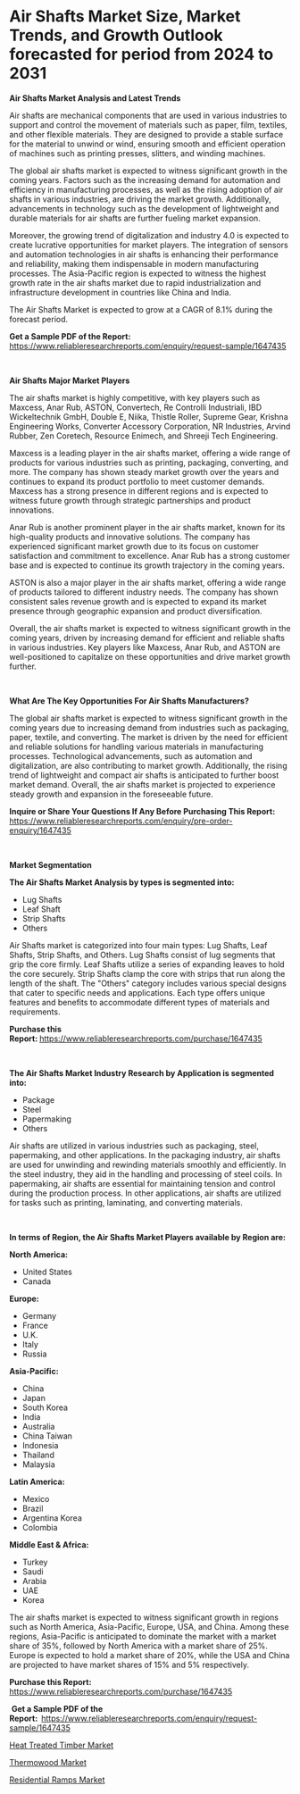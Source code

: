 <p><h1>Air Shafts Market Size, Market Trends, and Growth Outlook forecasted for period from 2024 to 2031</h1></p><p><strong>Air Shafts Market Analysis and Latest Trends</strong></p>
<p><p>Air shafts are mechanical components that are used in various industries to support and control the movement of materials such as paper, film, textiles, and other flexible materials. They are designed to provide a stable surface for the material to unwind or wind, ensuring smooth and efficient operation of machines such as printing presses, slitters, and winding machines.</p><p>The global air shafts market is expected to witness significant growth in the coming years. Factors such as the increasing demand for automation and efficiency in manufacturing processes, as well as the rising adoption of air shafts in various industries, are driving the market growth. Additionally, advancements in technology such as the development of lightweight and durable materials for air shafts are further fueling market expansion.</p><p>Moreover, the growing trend of digitalization and industry 4.0 is expected to create lucrative opportunities for market players. The integration of sensors and automation technologies in air shafts is enhancing their performance and reliability, making them indispensable in modern manufacturing processes. The Asia-Pacific region is expected to witness the highest growth rate in the air shafts market due to rapid industrialization and infrastructure development in countries like China and India.</p><p>The Air Shafts Market is expected to grow at a CAGR of 8.1% during the forecast period.</p></p>
<p><strong>Get a Sample PDF of the Report:&nbsp;</strong> <a href="https://www.reliableresearchreports.com/enquiry/request-sample/1647435">https://www.reliableresearchreports.com/enquiry/request-sample/1647435</a></p>
<p>&nbsp;</p>
<p><strong>Air Shafts Major Market Players</strong></p>
<p><p>The air shafts market is highly competitive, with key players such as Maxcess, Anar Rub, ASTON, Convertech, Re Controlli Industriali, IBD Wickeltechnik GmbH, Double E, Niika, Thistle Roller, Supreme Gear, Krishna Engineering Works, Converter Accessory Corporation, NR Industries, Arvind Rubber, Zen Coretech, Resource Enimech, and Shreeji Tech Engineering.</p><p>Maxcess is a leading player in the air shafts market, offering a wide range of products for various industries such as printing, packaging, converting, and more. The company has shown steady market growth over the years and continues to expand its product portfolio to meet customer demands. Maxcess has a strong presence in different regions and is expected to witness future growth through strategic partnerships and product innovations.</p><p>Anar Rub is another prominent player in the air shafts market, known for its high-quality products and innovative solutions. The company has experienced significant market growth due to its focus on customer satisfaction and commitment to excellence. Anar Rub has a strong customer base and is expected to continue its growth trajectory in the coming years.</p><p>ASTON is also a major player in the air shafts market, offering a wide range of products tailored to different industry needs. The company has shown consistent sales revenue growth and is expected to expand its market presence through geographic expansion and product diversification.</p><p>Overall, the air shafts market is expected to witness significant growth in the coming years, driven by increasing demand for efficient and reliable shafts in various industries. Key players like Maxcess, Anar Rub, and ASTON are well-positioned to capitalize on these opportunities and drive market growth further.</p></p>
<p>&nbsp;</p>
<p><strong>What Are The Key Opportunities For Air Shafts Manufacturers?</strong></p>
<p><p>The global air shafts market is expected to witness significant growth in the coming years due to increasing demand from industries such as packaging, paper, textile, and converting. The market is driven by the need for efficient and reliable solutions for handling various materials in manufacturing processes. Technological advancements, such as automation and digitalization, are also contributing to market growth. Additionally, the rising trend of lightweight and compact air shafts is anticipated to further boost market demand. Overall, the air shafts market is projected to experience steady growth and expansion in the foreseeable future.</p></p>
<p><strong>Inquire or Share Your Questions If Any Before Purchasing This Report:</strong> <a href="https://www.reliableresearchreports.com/enquiry/pre-order-enquiry/1647435">https://www.reliableresearchreports.com/enquiry/pre-order-enquiry/1647435</a></p>
<p>&nbsp;</p>
<p><strong>Market Segmentation</strong></p>
<p><strong>The Air Shafts Market Analysis by types is segmented into:</strong></p>
<p><ul><li>Lug Shafts</li><li>Leaf Shaft</li><li>Strip Shafts</li><li>Others</li></ul></p>
<p><p>Air Shafts market is categorized into four main types: Lug Shafts, Leaf Shafts, Strip Shafts, and Others. Lug Shafts consist of lug segments that grip the core firmly. Leaf Shafts utilize a series of expanding leaves to hold the core securely. Strip Shafts clamp the core with strips that run along the length of the shaft. The "Others" category includes various special designs that cater to specific needs and applications. Each type offers unique features and benefits to accommodate different types of materials and requirements.</p></p>
<p><strong>Purchase this Report:&nbsp;</strong><a href="https://www.reliableresearchreports.com/purchase/1647435">https://www.reliableresearchreports.com/purchase/1647435</a></p>
<p>&nbsp;</p>
<p><strong>The Air Shafts Market Industry Research by Application is segmented into:</strong></p>
<p><ul><li>Package</li><li>Steel</li><li>Papermaking</li><li>Others</li></ul></p>
<p><p>Air shafts are utilized in various industries such as packaging, steel, papermaking, and other applications. In the packaging industry, air shafts are used for unwinding and rewinding materials smoothly and efficiently. In the steel industry, they aid in the handling and processing of steel coils. In papermaking, air shafts are essential for maintaining tension and control during the production process. In other applications, air shafts are utilized for tasks such as printing, laminating, and converting materials.</p></p>
<p>&nbsp;</p>
<p><strong>In terms of Region, the Air Shafts Market Players available by Region are:</strong></p>
<p>
    <p> <strong> North America: </strong>
        <ul>
            <li>United States</li>
            <li>Canada</li>
        </ul>
        </p> 
    <p> <strong> Europe: </strong>
        <ul>
            <li>Germany</li>
            <li>France</li>
            <li>U.K.</li>
            <li>Italy</li>
            <li>Russia</li>
        </ul>
        </p> 
    <p> <strong> Asia-Pacific: </strong>
        <ul>
            <li>China</li>
            <li>Japan</li>
            <li>South Korea</li>
            <li>India</li>
            <li>Australia</li>
            <li>China Taiwan</li>
            <li>Indonesia</li>
            <li>Thailand</li>
            <li>Malaysia</li>
        </ul>
        </p> 
    <p> <strong> Latin America: </strong>
        <ul>
            <li>Mexico</li>
            <li>Brazil</li>
            <li>Argentina Korea</li>
            <li>Colombia</li>
        </ul>
        </p> 
    <p> <strong> Middle East & Africa: </strong>
        <ul>
            <li>Turkey</li>
            <li>Saudi</li>
            <li>Arabia</li>
            <li>UAE</li>
            <li>Korea</li>
        </ul>
    </p>
    </p>
<p><p>The air shafts market is expected to witness significant growth in regions such as North America, Asia-Pacific, Europe, USA, and China. Among these regions, Asia-Pacific is anticipated to dominate the market with a market share of 35%, followed by North America with a market share of 25%. Europe is expected to hold a market share of 20%, while the USA and China are projected to have market shares of 15% and 5% respectively.</p></p>
<p><strong>Purchase this Report: </strong><a href="https://www.reliableresearchreports.com/purchase/1647435">https://www.reliableresearchreports.com/purchase/1647435</a></p>
<p>&nbsp;<strong>Get a Sample PDF of the Report:&nbsp;&nbsp;</strong><a href="https://www.reliableresearchreports.com/enquiry/request-sample/1647435">https://www.reliableresearchreports.com/enquiry/request-sample/1647435</a></p>
<p><strong></strong></p>
<p><p><a href="https://github.com/angelajermaine/Market-Research-Report-List-2/blob/main/heat-treated-timber-market.md">Heat Treated Timber Market</a></p><p><a href="https://github.com/beatblasta/Market-Research-Report-List-2/blob/main/thermowood-market.md">Thermowood Market</a></p><p><a href="https://github.com/shotows/Market-Research-Report-List-1/blob/main/residential-ramps-market.md">Residential Ramps Market</a></p></p>
